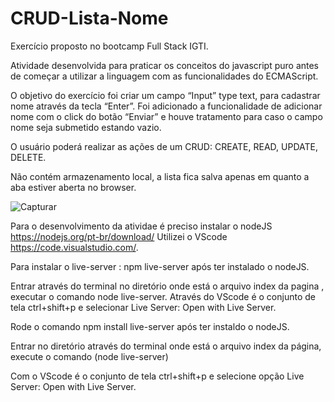 # CRUD-Lista-Nome
Exercício proposto no bootcamp Full Stack IGTI.

Atividade desenvolvida para praticar os conceitos do javascript puro antes de começar a utilizar a linguagem com as funcionalidades do ECMAScript.

O objetivo do exercício foi criar um campo “Input” type text, para cadastrar nome através da tecla “Enter”. Foi adicionado a funcionalidade de adicionar nome com o click do botão “Enviar” e houve tratamento para caso o campo nome seja submetido estando vazio.

O usuário poderá realizar as ações de um CRUD: CREATE, READ, UPDATE, DELETE. 

Não contém armazenamento local, a lista fica salva apenas em quanto a aba estiver aberta no browser.

![Capturar](https://user-images.githubusercontent.com/53823948/82768523-fe7f4480-9e05-11ea-9088-43abf571cf04.PNG)

Para o desenvolvimento  da atividae é preciso instalar  o nodeJS https://nodejs.org/pt-br/download/
Utilizei o VScode https://code.visualstudio.com/.


Para instalar o live-server : npm live-server após ter instalado o nodeJS. 

Entrar através do terminal no diretório onde está o arquivo index da pagina , executar o comando node live-server.
Através do VScode é o conjunto de tela ctrl+shift+p e selecionar  Live Server: Open with Live Server. 

Rode o comando npm install live-server após ter instaldo o nodeJS.

Entrar  no diretório através do terminal onde está o arquivo index da página, execute o  comando (node  live-server)

Com o VScode é o conjunto de tela ctrl+shift+p  e selecione  opção  Live Server: Open with Live Server. 
